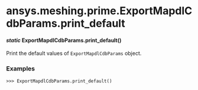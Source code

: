 # ansys.meshing.prime.ExportMapdlCdbParams.print_default



#### *static* ExportMapdlCdbParams.print_default()

Print the default values of `ExportMapdlCdbParams` object.

### Examples

```pycon
>>> ExportMapdlCdbParams.print_default()
```

<!-- !! processed by numpydoc !! -->
